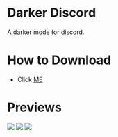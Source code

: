 # Darker Discord
A darker mode for discord.

# How to Download
- Click [ME](https://github.com/MysticDevv/darker-discord/releases/download/v1.0/DarkerDiscord.theme.css)

# Previews
<img src="https://cdn.discordapp.com/attachments/724062593513160774/764722387425165372/fulldiscord.jpg"/>
<img src="https://cdn.discordapp.com/attachments/724062593513160774/764724998677856276/unknown.png"/>
<img src="https://cdn.discordapp.com/attachments/724062593513160774/764722079961448448/Screenshot_2020-10-11_012901.png"/>
